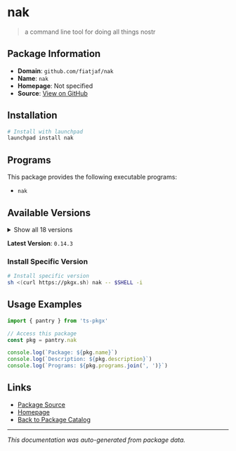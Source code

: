 # nak

> a command line tool for doing all things nostr

## Package Information

- **Domain**: `github.com/fiatjaf/nak`
- **Name**: `nak`
- **Homepage**: Not specified
- **Source**: [View on GitHub](https://github.com/pkgxdev/pantry/tree/main/projects/github.com/fiatjaf/nak/package.yml)

## Installation

```bash
# Install with launchpad
launchpad install nak
```

## Programs

This package provides the following executable programs:

- `nak`

## Available Versions

<details>
<summary>Show all 18 versions</summary>

- `0.14.3`, `0.14.2`, `0.14.1`, `0.14.0`, `0.13.2`
- `0.13.1`, `0.13.0`, `0.12.6`, `0.12.0`, `0.11.4`
- `0.11.3`, `0.11.2`, `0.11.0`, `0.10.1`, `0.10.0`
- `0.9.1`, `0.9.0`, `0.8.0`

</details>

**Latest Version**: `0.14.3`

### Install Specific Version

```bash
# Install specific version
sh <(curl https://pkgx.sh) nak -- $SHELL -i
```

## Usage Examples

```typescript
import { pantry } from 'ts-pkgx'

// Access this package
const pkg = pantry.nak

console.log(`Package: ${pkg.name}`)
console.log(`Description: ${pkg.description}`)
console.log(`Programs: ${pkg.programs.join(', ')}`)
```

## Links

- [Package Source](https://github.com/pkgxdev/pantry/tree/main/projects/github.com/fiatjaf/nak/package.yml)
- [Homepage](#)
- [Back to Package Catalog](../package-catalog.md)

---

*This documentation was auto-generated from package data.*
